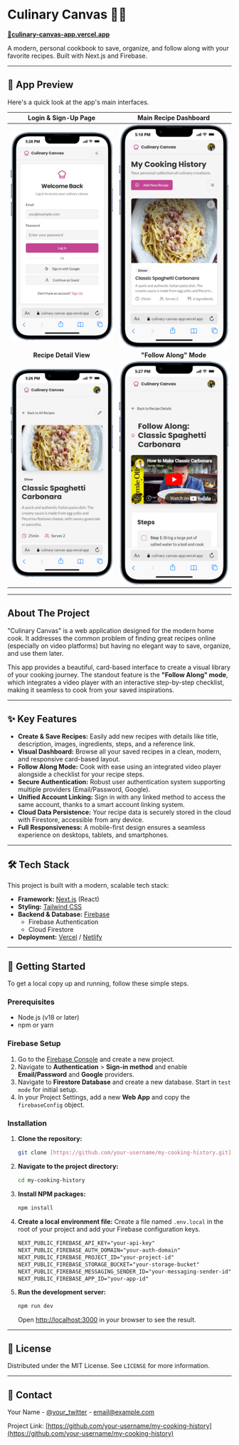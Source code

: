 # Culinary Canvas 👨‍🍳
[**🔗culinary-canvas-app.vercel.app**](https://culinary-canvas-app.vercel.app/)


A modern, personal cookbook to save, organize, and follow along with your favorite recipes. Built with Next.js and Firebase.

---

## 📸 App Preview

Here's a quick look at the app's main interfaces.

| Login & Sign-Up Page | Main Recipe Dashboard |
| :---: | :---: |
| ![Login/Sign-Up Page](./assets/login-page.png) | ![Main Recipe Dashboard](./assets/dashboard.png) |
| **Recipe Detail View** | **"Follow Along" Mode** | 
| ![Recipe Detail View](./assets/detail-view.png) | ![Follow Along Mode](./assets/follow-along.png) |

---

## About The Project

"Culinary Canvas" is a web application designed for the modern home cook. It addresses the common problem of finding great recipes online (especially on video platforms) but having no elegant way to save, organize, and use them later.

This app provides a beautiful, card-based interface to create a visual library of your cooking journey. The standout feature is the **"Follow Along" mode**, which integrates a video player with an interactive step-by-step checklist, making it seamless to cook from your saved inspirations.

---

## ✨ Key Features

* **Create & Save Recipes:** Easily add new recipes with details like title, description, images, ingredients, steps, and a reference link.
* **Visual Dashboard:** Browse all your saved recipes in a clean, modern, and responsive card-based layout.
* **Follow Along Mode:** Cook with ease using an integrated video player alongside a checklist for your recipe steps.
* **Secure Authentication:** Robust user authentication system supporting multiple providers (Email/Password, Google).
* **Unified Account Linking:** Sign in with any linked method to access the same account, thanks to a smart account linking system.
* **Cloud Data Persistence:** Your recipe data is securely stored in the cloud with Firestore, accessible from any device.
* **Full Responsiveness:** A mobile-first design ensures a seamless experience on desktops, tablets, and smartphones.

---

## 🛠️ Tech Stack

This project is built with a modern, scalable tech stack:

* **Framework:** [Next.js](https://nextjs.org/) (React)
* **Styling:** [Tailwind CSS](https://tailwindcss.com/)
* **Backend & Database:** [Firebase](https://firebase.google.com/)
    * Firebase Authentication
    * Cloud Firestore
* **Deployment:** [Vercel](https://vercel.com/) / [Netlify](https://www.netlify.com/)

---

## 🚀 Getting Started

To get a local copy up and running, follow these simple steps.

### Prerequisites

* Node.js (v18 or later)
* npm or yarn

### Firebase Setup

1.  Go to the [Firebase Console](https://console.firebase.google.com/) and create a new project.
2.  Navigate to **Authentication** > **Sign-in method** and enable **Email/Password** and **Google** providers.
3.  Navigate to **Firestore Database** and create a new database. Start in `test mode` for initial setup.
4.  In your Project Settings, add a new **Web App** and copy the `firebaseConfig` object.

### Installation

1.  **Clone the repository:**
    ```sh
    git clone [https://github.com/your-username/my-cooking-history.git](https://github.com/your-username/my-cooking-history.git)
    ```
2.  **Navigate to the project directory:**
    ```sh
    cd my-cooking-history
    ```
3.  **Install NPM packages:**
    ```sh
    npm install
    ```
4.  **Create a local environment file:**
    Create a file named `.env.local` in the root of your project and add your Firebase configuration keys.

    ```env
    NEXT_PUBLIC_FIREBASE_API_KEY="your-api-key"
    NEXT_PUBLIC_FIREBASE_AUTH_DOMAIN="your-auth-domain"
    NEXT_PUBLIC_FIREBASE_PROJECT_ID="your-project-id"
    NEXT_PUBLIC_FIREBASE_STORAGE_BUCKET="your-storage-bucket"
    NEXT_PUBLIC_FIREBASE_MESSAGING_SENDER_ID="your-messaging-sender-id"
    NEXT_PUBLIC_FIREBASE_APP_ID="your-app-id"
    ```

5.  **Run the development server:**
    ```sh
    npm run dev
    ```
    Open [http://localhost:3000](http://localhost:3000) in your browser to see the result.

---

## 📄 License

Distributed under the MIT License. See `LICENSE` for more information.

---

## 📧 Contact

Your Name - [@your_twitter](https://twitter.com/your_twitter) - email@example.com

Project Link: [https://github.com/your-username/my-cooking-history](https://github.com/your-username/my-cooking-history)